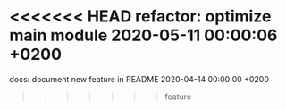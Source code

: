 <<<<<<< HEAD
refactor: optimize main module 2020-05-11 00:00:06 +0200
=======
docs: document new feature in README 2020-04-14 00:00:00 +0200
>>>>>>> feature
